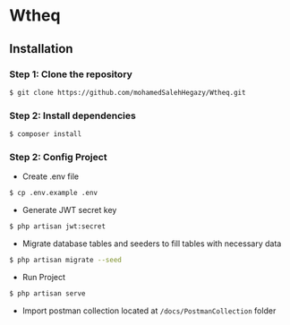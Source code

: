 # Wtheq 
## Installation
### Step 1: Clone the repository
```bash
$ git clone https://github.com/mohamedSalehHegazy/Wtheq.git
```
### Step 2: Install dependencies
```bash
$ composer install
```
### Step 2: Config Project
- Create .env file 
```bash
$ cp .env.example .env
```
- Generate JWT secret key
```bash
$ php artisan jwt:secret
```
- Migrate database tables and seeders to fill tables with necessary data
```bash
$ php artisan migrate --seed
```
- Run Project
```bash
$ php artisan serve
```
- Import postman collection located at `/docs/PostmanCollection` folder